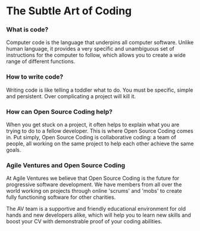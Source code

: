 # The Subtle Art of Coding

### What is code?

Computer code is the language that underpins all computer software. Unlike human language, it provides a very specific and unambiguous set of instructions for the computer to follow, which allows you to create a wide range of different functions.

### How to write code?

Writing code is like telling a toddler what to do. You must be specific, simple and persistent. Over complicating a project will kill it.

### How can Open Source Coding help?

When you get stuck on a project, it often helps to explain what you are trying to do to a fellow developer. This is where Open Source Coding comes in. Put simply, Open Source Coding is collaborative coding: a team of people, all working on the same project to help each other achieve the same goals.

### Agile Ventures and Open Source Coding

At Agile Ventures we believe that Open Source Coding is the future for progressive software development. We have members from all over the world working on projects through online 'scrums' and 'mobs' to create fully functioning software for other charities.

The AV team is a supportive and friendly educational environment for old hands and new developers alike, which will help you to learn new skills and boost your CV with demonstrable proof of your coding abilities.
